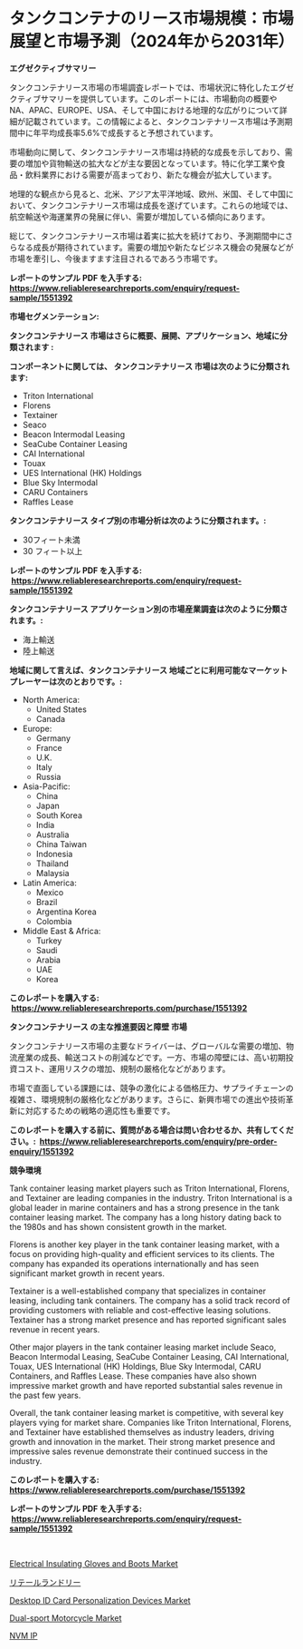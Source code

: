 <p><h1>タンクコンテナのリース市場規模：市場展望と市場予測（2024年から2031年）</h1></p><p><strong>エグゼクティブサマリー</strong></p>
<p><p>タンクコンテナリース市場の市場調査レポートでは、市場状況に特化したエグゼクティブサマリーを提供しています。このレポートには、市場動向の概要やNA、APAC、EUROPE、USA、そして中国における地理的な広がりについて詳細が記載されています。この情報によると、タンクコンテナリース市場は予測期間中に年平均成長率5.6%で成長すると予想されています。</p><p>市場動向に関して、タンクコンテナリース市場は持続的な成長を示しており、需要の増加や貨物輸送の拡大などが主な要因となっています。特に化学工業や食品・飲料業界における需要が高まっており、新たな機会が拡大しています。</p><p>地理的な観点から見ると、北米、アジア太平洋地域、欧州、米国、そして中国において、タンクコンテナリース市場は成長を遂げています。これらの地域では、航空輸送や海運業界の発展に伴い、需要が増加している傾向にあります。</p><p>総じて、タンクコンテナリース市場は着実に拡大を続けており、予測期間中にさらなる成長が期待されています。需要の増加や新たなビジネス機会の発展などが市場を牽引し、今後ますます注目されるであろう市場です。</p></p>
<p><strong>レポートのサンプル PDF を入手する: <a href="https://www.reliableresearchreports.com/enquiry/request-sample/1551392">https://www.reliableresearchreports.com/enquiry/request-sample/1551392</a></strong></p>
<p><strong>市場セグメンテーション:</strong></p>
<p><strong> タンクコンテナリース 市場はさらに概要、展開、アプリケーション、地域に分類されます :</strong></p>
<p><strong>コンポーネントに関しては、 タンクコンテナリース 市場は次のように分類されます: &nbsp;</strong></p>
<p><ul><li>Triton International</li><li>Florens</li><li>Textainer</li><li>Seaco</li><li>Beacon Intermodal Leasing</li><li>SeaCube Container Leasing</li><li>CAI International</li><li>Touax</li><li>UES International (HK) Holdings</li><li>Blue Sky Intermodal</li><li>CARU Containers</li><li>Raffles Lease</li></ul></p>
<p><strong> タンクコンテナリース タイプ別の市場分析は次のように分類されます。:</strong></p>
<p><ul><li>30フィート未満</li><li>30 フィート以上</li></ul></p>
<p><strong>レポートのサンプル PDF を入手する: &nbsp;<a href="https://www.reliableresearchreports.com/enquiry/request-sample/1551392">https://www.reliableresearchreports.com/enquiry/request-sample/1551392</a></strong></p>
<p><strong> タンクコンテナリース アプリケーション別の市場産業調査は次のように分類されます。:</strong></p>
<p><ul><li>海上輸送</li><li>陸上輸送</li></ul></p>
<p><strong>地域に関して言えば、タンクコンテナリース 地域ごとに利用可能なマーケットプレーヤーは次のとおりです。:</strong></p>
<p><ul>
    <li>
        North America:
        <ul>
            <li>United States</li>
            <li>Canada</li>
        </ul>
    </li>
    <li>
        Europe:
        <ul>
            <li>Germany</li>
            <li>France</li>
            <li>U.K.</li>
            <li>Italy</li>
            <li>Russia</li>
        </ul>
    </li>
    <li>
        Asia-Pacific:
        <ul>
            <li>China</li>
            <li>Japan</li>
            <li>South Korea</li>
            <li>India</li>
            <li>Australia</li>
            <li>China Taiwan</li>
            <li>Indonesia</li>
            <li>Thailand</li>
            <li>Malaysia</li>
        </ul>
    </li>
    <li>
        Latin America:
        <ul>
            <li>Mexico</li>
            <li>Brazil</li>
            <li>Argentina Korea</li>
            <li>Colombia</li>
        </ul>
    </li>
    <li>
        Middle East & Africa:
        <ul>
            <li>Turkey</li>
            <li>Saudi</li>
            <li>Arabia</li>
            <li>UAE</li>
            <li>Korea</li>
        </ul>
    </li>
    </ul></p>
<p><strong>このレポートを購入する: &nbsp;<a href="https://www.reliableresearchreports.com/purchase/1551392">https://www.reliableresearchreports.com/purchase/1551392</a></strong></p>
<p><strong>タンクコンテナリース の主な推進要因と障壁 市場</strong></p>
<p><p>タンクコンテナリース市場の主要なドライバーは、グローバルな需要の増加、物流産業の成長、輸送コストの削減などです。一方、市場の障壁には、高い初期投資コスト、運用リスクの増加、規制の厳格化などがあります。</p><p>市場で直面している課題には、競争の激化による価格圧力、サプライチェーンの複雑さ、環境規制の厳格化などがあります。さらに、新興市場での進出や技術革新に対応するための戦略の適応性も重要です。</p></p>
<p><strong>このレポートを購入する前に、質問がある場合は問い合わせるか、共有してください。:&nbsp; <a href="https://www.reliableresearchreports.com/enquiry/pre-order-enquiry/1551392">https://www.reliableresearchreports.com/enquiry/pre-order-enquiry/1551392</a></strong></p>
<p><strong>競争環境</strong></p>
<p><p>Tank container leasing market players such as Triton International, Florens, and Textainer are leading companies in the industry. Triton International is a global leader in marine containers and has a strong presence in the tank container leasing market. The company has a long history dating back to the 1980s and has shown consistent growth in the market.</p><p>Florens is another key player in the tank container leasing market, with a focus on providing high-quality and efficient services to its clients. The company has expanded its operations internationally and has seen significant market growth in recent years.</p><p>Textainer is a well-established company that specializes in container leasing, including tank containers. The company has a solid track record of providing customers with reliable and cost-effective leasing solutions. Textainer has a strong market presence and has reported significant sales revenue in recent years.</p><p>Other major players in the tank container leasing market include Seaco, Beacon Intermodal Leasing, SeaCube Container Leasing, CAI International, Touax, UES International (HK) Holdings, Blue Sky Intermodal, CARU Containers, and Raffles Lease. These companies have also shown impressive market growth and have reported substantial sales revenue in the past few years.</p><p>Overall, the tank container leasing market is competitive, with several key players vying for market share. Companies like Triton International, Florens, and Textainer have established themselves as industry leaders, driving growth and innovation in the market. Their strong market presence and impressive sales revenue demonstrate their continued success in the industry.</p></p>
<p><strong>このレポートを購入する: &nbsp; <a href="https://www.reliableresearchreports.com/purchase/1551392">https://www.reliableresearchreports.com/purchase/1551392</a></strong></p>
<p><strong>レポートのサンプル PDF を入手する: &nbsp;<a href="https://www.reliableresearchreports.com/enquiry/request-sample/1551392">https://www.reliableresearchreports.com/enquiry/request-sample/1551392</a></strong><strong></strong></p>
<p>&nbsp;</p>
<p><p><a href="https://github.com/lylyparadise/Market-Research-Report-List-2/blob/main/electrical-insulating-gloves-and-boots-market.md">Electrical Insulating Gloves and Boots Market</a></p><p><a href="https://github.com/joaejkdzgyljvo6/Market-Research-Report-List-1/blob/main/15141947080.md">リテールランドリー</a></p><p><a href="https://issuu.com/reportprime-2/docs/desktop-id-card-personalization-devices-market-siz">Desktop ID Card Personalization Devices Market</a></p><p><a href="https://zircon-bluebell-299.notion.site/Dual-sport-Motorcycle-Market-Size-Market-Share-and-Global-Market-Analysis-Report-2024-2031-bc27c1f80c6b439aa9e154adae4a4525">Dual-sport Motorcycle Market</a></p><p><a href="https://github.com/NashBeahan2023/Market-Research-Report-List-1/blob/main/75263357081.md">NVM IP</a></p></p>